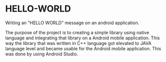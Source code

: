 # HELLO-WORLD

Writing an "HELLO WORLD" message on an android application.

The purpose of the project is to creating a simple library using native language and integrating that library on a Android mobile application.
This way the library that was written in C++ language got elevated to JAVA language level and became usable for the Android mobile application.
This was done by using Android Studio.
